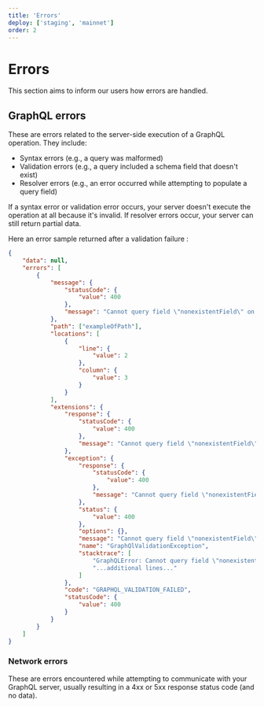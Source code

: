 ```yaml
---
title: 'Errors'
deploy: ['staging', 'mainnet']
order: 2
---
```


# Errors

This section aims to inform our users how errors are handled.

## GraphQL errors

These are errors related to the server-side execution of a GraphQL operation. They include:

-   Syntax errors (e.g., a query was malformed)
-   Validation errors (e.g., a query included a schema field that doesn't exist)
-   Resolver errors (e.g., an error occurred while attempting to populate a query field)

If a syntax error or validation error occurs, your server doesn't execute the operation at all because it's invalid. If resolver errors occur, your server can still return partial data.

Here an error sample returned after a validation failure :

```json
{
    "data": null,
    "errors": [
        {
            "message": {
                "statusCode": {
                    "value": 400
                },
                "message": "Cannot query field \"nonexistentField\" on type \"Query\"."
            },
            "path": ["exampleOfPath"],
            "locations": [
                {
                    "line": {
                        "value": 2
                    },
                    "column": {
                        "value": 3
                    }
                }
            ],
            "extensions": {
                "response": {
                    "statusCode": {
                        "value": 400
                    },
                    "message": "Cannot query field \"nonexistentField\" on type \"Query\"."
                },
                "exception": {
                    "response": {
                        "statusCode": {
                            "value": 400
                        },
                        "message": "Cannot query field \"nonexistentField\" on type \"Query\"."
                    },
                    "status": {
                        "value": 400
                    },
                    "options": {},
                    "message": "Cannot query field \"nonexistentField\" on type \"Query\".",
                    "name": "GraphQlValidationException",
                    "stacktrace": [
                        "GraphQLError: Cannot query field \"nonexistentField\" on type \"Query\".",
                        "...additional lines..."
                    ]
                },
                "code": "GRAPHQL_VALIDATION_FAILED",
                "statusCode": {
                    "value": 400
                }
            }
        }
    ]
}
```

### Network errors

These are errors encountered while attempting to communicate with your GraphQL server, usually resulting in a 4xx or 5xx response status code (and no data).
